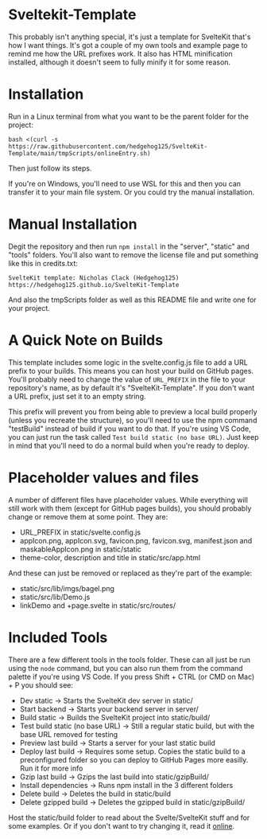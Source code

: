 # Sveltekit-Template
This probably isn't anything special, it's just a template for SvelteKit that's how I want things. It's got a couple of my own tools and example page to remind me how the URL prefixes work. It also has HTML minification installed, although it doesn't seem to fully minify it for some reason.

# Installation
Run in a Linux terminal from what you want to be the parent folder for the project:

```
bash <(curl -s https://raw.githubusercontent.com/hedgehog125/SvelteKit-Template/main/tmpScripts/onlineEntry.sh)
```

Then just follow its steps.

If you're on Windows, you'll need to use WSL for this and then you can transfer it to your main file system. Or you could try the manual installation.

# Manual Installation
Degit the repository and then run `npm install` in the "server", "static" and "tools" folders. You'll also want to remove the license file and put something like this in credits.txt:

```
SvelteKit template: Nicholas Clack (Hedgehog125) https://hedgehog125.github.io/SvelteKit-Template
```

And also the tmpScripts folder as well as this README file and write one for your project.

# A Quick Note on Builds
This template includes some logic in the svelte.config.js file to add a URL prefix to your builds. This means you can host your build on GitHub pages. You'll probably need to change the value of `URL_PREFIX` in the file to your repository's name, as by default it's "SvelteKit-Template". If you don't want a URL prefix, just set it to an empty string.

This prefix will prevent you from being able to preview a local build properly (unless you recreate the structure), so you'll need to use the npm command "testBuild" instead of build if you want to do that. If you're using VS Code, you can just run the task called `Test build static (no base URL)`. Just keep in mind that you'll need to do a normal build when you're ready to deploy.

# Placeholder values and files
A number of different files have placeholder values. While everything will still work with them (except for GitHub pages builds), you should probably change or remove them at some point. They are:
 * URL_PREFIX in static/svelte.config.js
 * appIcon.png, appIcon.svg, favicon.png, favicon.svg, manifest.json and maskableAppIcon.png in static/static
 * theme-color, description and title in static/src/app.html

And these can just be removed or replaced as they're part of the example:
 * static/src/lib/imgs/bagel.png
 * static/src/lib/Demo.js
 * linkDemo and +page.svelte in static/src/routes/

# Included Tools
There are a few different tools in the tools folder. These can all just be run using the `node` command, but you can also run them from the command palette if you're using VS Code. If you press Shift + CTRL (or CMD on Mac) + P you should see:
 * Dev static -> Starts the SvelteKit dev server in static/
 * Start backend -> Starts your backend server in server/
 * Build static -> Builds the SvelteKit project into static/build/
 * Test build static (no base URL) -> Still a regular static build, but with the base URL removed for testing
 * Preview last build -> Starts a server for your last static build
 * Deploy last build -> Requires some setup. Copies the static build to a preconfigured folder so you can deploy to GitHub Pages more easilly. Run it for more info
 * Gzip last build -> Gzips the last build into static/gzipBuild/
 * Install dependencies -> Runs npm install in the 3 different folders
 * Delete build -> Deletes the build in static/build
 * Delete gzipped build -> Deletes the gzipped build in static/gzipBuild/


Host the static/build folder to read about the Svelte/SvelteKit stuff and for some examples. Or if you don't want to try changing it, read it [online](https://hedgehog125.github.io/SvelteKit-Template).
